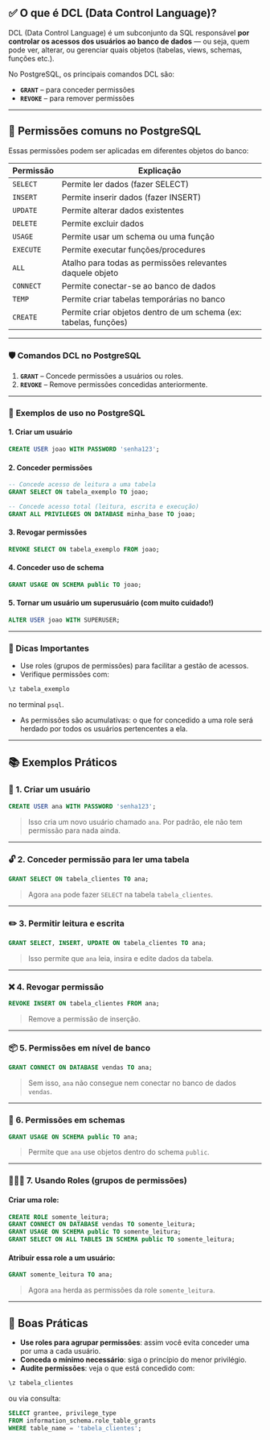 ## ✅ **O que é DCL (Data Control Language)?**

DCL (Data Control Language) é um subconjunto da SQL responsável **por controlar os acessos dos usuários ao banco de dados** — ou seja, quem pode ver, alterar, ou gerenciar quais objetos (tabelas, views, schemas, funções etc.).

No PostgreSQL, os principais comandos DCL são:

* **`GRANT`** – para conceder permissões
* **`REVOKE`** – para remover permissões

---

## 🔑 **Permissões comuns no PostgreSQL**

Essas permissões podem ser aplicadas em diferentes objetos do banco:

| Permissão | Explicação                                                       |
| --------- | ---------------------------------------------------------------- |
| `SELECT`  | Permite ler dados (fazer SELECT)                                 |
| `INSERT`  | Permite inserir dados (fazer INSERT)                             |
| `UPDATE`  | Permite alterar dados existentes                                 |
| `DELETE`  | Permite excluir dados                                            |
| `USAGE`   | Permite usar um schema ou uma função                             |
| `EXECUTE` | Permite executar funções/procedures                              |
| `ALL`     | Atalho para todas as permissões relevantes daquele objeto        |
| `CONNECT` | Permite conectar-se ao banco de dados                            |
| `TEMP`    | Permite criar tabelas temporárias no banco                       |
| `CREATE`  | Permite criar objetos dentro de um schema (ex: tabelas, funções) |

---

### 🛡️ **Comandos DCL no PostgreSQL**

1. **`GRANT`** – Concede permissões a usuários ou roles.
2. **`REVOKE`** – Remove permissões concedidas anteriormente.

---

### 🔐 **Exemplos de uso no PostgreSQL**

#### 1. Criar um usuário

```sql
CREATE USER joao WITH PASSWORD 'senha123';
```

#### 2. Conceder permissões

```sql
-- Concede acesso de leitura a uma tabela
GRANT SELECT ON tabela_exemplo TO joao;

-- Concede acesso total (leitura, escrita e execução)
GRANT ALL PRIVILEGES ON DATABASE minha_base TO joao;
```

#### 3. Revogar permissões

```sql
REVOKE SELECT ON tabela_exemplo FROM joao;
```

#### 4. Conceder uso de schema

```sql
GRANT USAGE ON SCHEMA public TO joao;
```

#### 5. Tornar um usuário um superusuário (com muito cuidado!)

```sql
ALTER USER joao WITH SUPERUSER;
```

---

### 🎯 Dicas Importantes

* Use roles (grupos de permissões) para facilitar a gestão de acessos.
* Verifique permissões com:

```sql
\z tabela_exemplo
```

no terminal `psql`.

* As permissões são acumulativas: o que for concedido a uma role será herdado por todos os usuários pertencentes a ela.

---


## 📚 **Exemplos Práticos**

### 🎯 1. Criar um usuário

```sql
CREATE USER ana WITH PASSWORD 'senha123';
```

> Isso cria um novo usuário chamado `ana`. Por padrão, ele não tem permissão para nada ainda.

---

### 🔓 2. Conceder permissão para ler uma tabela

```sql
GRANT SELECT ON tabela_clientes TO ana;
```

> Agora `ana` pode fazer `SELECT` na tabela `tabela_clientes`.

---

### ✏️ 3. Permitir leitura e escrita

```sql
GRANT SELECT, INSERT, UPDATE ON tabela_clientes TO ana;
```

> Isso permite que `ana` leia, insira e edite dados da tabela.

---

### ❌ 4. Revogar permissão

```sql
REVOKE INSERT ON tabela_clientes FROM ana;
```

> Remove a permissão de inserção.

---

### 📦 5. Permissões em nível de banco

```sql
GRANT CONNECT ON DATABASE vendas TO ana;
```

> Sem isso, `ana` não consegue nem conectar no banco de dados `vendas`.

---

### 🧱 6. Permissões em schemas

```sql
GRANT USAGE ON SCHEMA public TO ana;
```

> Permite que `ana` use objetos dentro do schema `public`.

---

### 🧑‍🤝‍🧑 7. Usando Roles (grupos de permissões)

#### Criar uma role:

```sql
CREATE ROLE somente_leitura;
GRANT CONNECT ON DATABASE vendas TO somente_leitura;
GRANT USAGE ON SCHEMA public TO somente_leitura;
GRANT SELECT ON ALL TABLES IN SCHEMA public TO somente_leitura;
```

#### Atribuir essa role a um usuário:

```sql
GRANT somente_leitura TO ana;
```

> Agora `ana` herda as permissões da role `somente_leitura`.

---

## 🧠 Boas Práticas

* **Use roles para agrupar permissões**: assim você evita conceder uma por uma a cada usuário.
* **Conceda o mínimo necessário**: siga o princípio do menor privilégio.
* **Audite permissões**: veja o que está concedido com:

```sql
\z tabela_clientes
```

ou via consulta:

```sql
SELECT grantee, privilege_type
FROM information_schema.role_table_grants
WHERE table_name = 'tabela_clientes';
```


